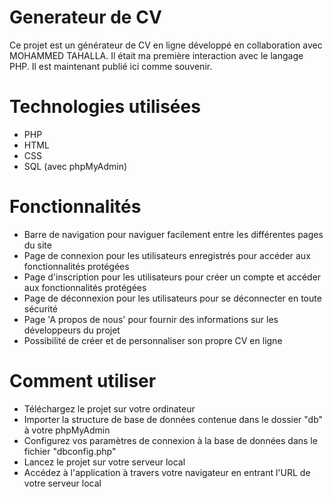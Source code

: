 # Generateur de CV
Ce projet est un générateur de CV en ligne développé en collaboration avec MOHAMMED TAHALLA.
Il était ma première interaction avec le langage PHP. Il est maintenant publié ici comme souvenir.

# Technologies utilisées
* PHP
* HTML
* CSS
* SQL (avec phpMyAdmin)

# Fonctionnalités
* Barre de navigation pour naviguer facilement entre les différentes pages du site
* Page de connexion pour les utilisateurs enregistrés pour accéder aux fonctionnalités protégées
* Page d'inscription pour les utilisateurs pour créer un compte et accéder aux fonctionnalités protégées
* Page de déconnexion pour les utilisateurs pour se déconnecter en toute sécurité
* Page 'A propos de nous' pour fournir des informations sur les développeurs du projet
* Possibilité de créer et de personnaliser son propre CV en ligne

# Comment utiliser
* Téléchargez le projet sur votre ordinateur
* Importer la structure de base de données contenue dans le dossier "db" à votre phpMyAdmin
* Configurez vos paramètres de connexion à la base de données dans le fichier "dbconfig.php"
* Lancez le projet sur votre serveur local
* Accédez à l'application à travers votre navigateur en entrant l'URL de votre serveur local

